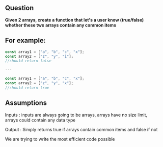 ## Question

**Given 2 arrays, create a function that let's a user know (true/false) whether these two arrays contain any common items**

## For example:

```javascript
const array1 = ["a", "b", "c", "x"];
const array2 = ["z", "y", "i"];
//should return false

---

const array1 = ["a", "b", "c", "x"];
const array2 = ["z", "y", "x"];
//should return true
```

## Assumptions

Inputs
: inputs are always going to be arrays, arrays have no size limit, arrays could contain any data type

Output
: Simply returns true if arrays contain common items and false if not

We are trying to write the most efficient code possible
